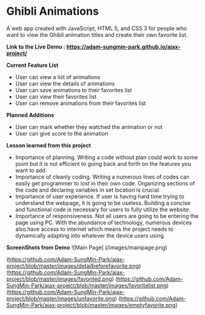 # Ghibli Animations

A web app created with JavaScript, HTML 5, and CSS 3 for people who want to view the Ghibli animation titles and create their own favorite list.


**Link to the Live Demo : https://adam-sungmin-park.github.io/ajax-project/**

**Current Feature List**

* User can view a list of animations
* User can view the details of animations
* User can save animations to their favorites list
* User can view their favorites list
* User can remove animations from their favorites list

**Planned Additions**

* User can mark whether they watched the animation or not
* User can give score to the animation

**Lesson learned from this project**

* Importance of planning. Writing a code without plan could work to some point but it is not efficient to going back and forth on the features you want to add. 
* Importance of cleanly coding. Writing a numerous lines of codes can easily get programmer to lost in their own code. Organizing sections of the code and declaring variables in set location is crucial.
* Importance of user experience. If user is having hard time trying to understand the webpage, it is going to be useless. Building a concise and functional code is necessary for users to fully utilize the website.
* Importance of responsiveness. Not all users are going to be entering the page using PC. With the abundance of technology, numerous devices also have access to internet which means the project needs to dynamically adapting into whatever the device users using. 

**ScreenShots from Demo**
![Main Page]
(/images/mainpage.png)

(https://github.com/Adam-SungMin-Park/ajax-project/blob/master/images/detailbeforefavorite.png)
(https://github.com/Adam-SungMin-Park/ajax-project/blob/master/images/favorited.png)
(https://github.com/Adam-SungMin-Park/ajax-project/blob/master/images/favoritelist.png)
(https://github.com/Adam-SungMin-Park/ajax-project/blob/master/images/unfavorite.png)
(https://github.com/Adam-SungMin-Park/ajax-project/blob/master/images/emptyfavorite.png)

